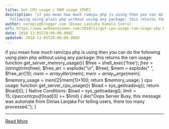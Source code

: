 ```yaml
---
title: Get CPU usage / RAM usage [PHP]
description: "if you mean how much ramcpu php is using then you can do the
  following using plain php without using any package: this returns the"
author: noreply@blogger.com (Dimas Lanjaka Kumala Indra)
url: https://www.webmanajemen.com/2018/11/get-cpu-usage-ram-usage-php.html
date: 2018-11-05T20:08:00.000Z
updated: 2018-11-05T20:08:00.000Z
---
```


if you mean how much ram/cpu php is using then you can do the following     using plain php without using any package: this returns the ram usage: 
function get_server_memory_usage(){
$free = shell_exec('free');
$free = (string)trim($free);
$free_arr = explode("\n", $free);
$mem = explode(" ", $free_arr[1]);
$mem = array_filter($mem);
$mem = array_merge($mem);
$memory_usage = $mem[2]/$mem[1]*100;
return $memory_usage;
}
    cpu usage: 
function get_server_cpu_usage(){
$load = sys_getloadavg();
return $load[0];
}
Native Conditions:
$load = sys_getloadavg();
$limit =15; //percent cpu
if ($load[0] >= $limit) {
  die("Oops Server Busy, this message was automate from Dimas Lanjaka For telling users, there too many processed.");
}<hr/> <a href="https://www.webmanajemen.com/2018/11/get-cpu-usage-ram-usage-php.html" rel="follow" class="button" id="read-more">Read More</a>